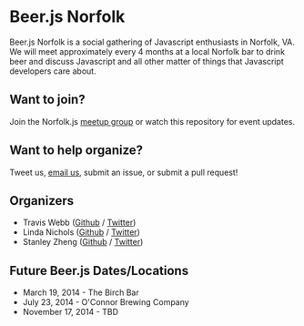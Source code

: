 Beer.js Norfolk
=========

Beer.js Norfolk is a social gathering of Javascript enthusiasts in Norfolk, VA. We will meet approximately every 4 months at a local Norfolk bar to drink beer and discuss Javascript and all other matter of things that Javascript developers care about.


Want to join?
-------------

Join the Norfolk.js [meetup group](http://www.meetup.com/norfolkjs) or watch this repository for event updates.


Want to help organize?
-------------

Tweet us, [email us](http://www.meetup.com/NorfolkJS/suggestion/), submit an issue, or submit a pull request!


Organizers
-------------

* Travis Webb ([Github](https://github.com/tjwebb) / [Twitter](https://twitter.com/traviswebbusa))
* Linda Nichols ([Github](https://github.com/lynnaloo) / [Twitter](https://twitter.com/lynnaloo))
* Stanley Zheng ([Github](https://github.com/stanzheng) / [Twitter](https://twitter.com/stanzheng))

Future Beer.js Dates/Locations 
-------------

* March 19, 2014 - The Birch Bar
* July 23, 2014 - O'Connor Brewing Company
* November 17, 2014 - TBD
